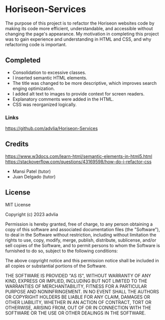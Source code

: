 # Horiseon-Services
 
The purpose of this project is to refactor the Horiseon websites code by making its code more efficient, understandable, and accessible without changing the page's appearance. My motivation in completing this project was to gain experience and understanding in HTML and CSS, and why refactoring code is important.
 

## Completed
 
 - Consolidation to excessive classes.
 - I inserted semantic HTML elements.
 - The title was changed to be more descriptive, which improves search enging optimization.
 - I added alt text to images to provide context for screen readers.
 - Explanatory comments were added in the HTML. 
 - CSS was reorganized logically.


### Links
https://github.com/advlia/Horiseon-Services



## Credits

https://www.w3docs.com/learn-html/semantic-elements-in-html5.html
https://stackoverflow.com/questions/43169598/how-do-i-refactor-css

- Mansi Patel (tutor)
- Juan Delgado (tutor)

## License
MIT License

Copyright (c) 2023 advlia

Permission is hereby granted, free of charge, to any person obtaining a copy
of this software and associated documentation files (the "Software"), to deal
in the Software without restriction, including without limitation the rights
to use, copy, modify, merge, publish, distribute, sublicense, and/or sell
copies of the Software, and to permit persons to whom the Software is
furnished to do so, subject to the following conditions:

The above copyright notice and this permission notice shall be included in all
copies or substantial portions of the Software.

THE SOFTWARE IS PROVIDED "AS IS", WITHOUT WARRANTY OF ANY KIND, EXPRESS OR
IMPLIED, INCLUDING BUT NOT LIMITED TO THE WARRANTIES OF MERCHANTABILITY,
FITNESS FOR A PARTICULAR PURPOSE AND NONINFRINGEMENT. IN NO EVENT SHALL THE
AUTHORS OR COPYRIGHT HOLDERS BE LIABLE FOR ANY CLAIM, DAMAGES OR OTHER
LIABILITY, WHETHER IN AN ACTION OF CONTRACT, TORT OR OTHERWISE, ARISING FROM,
OUT OF OR IN CONNECTION WITH THE SOFTWARE OR THE USE OR OTHER DEALINGS IN THE
SOFTWARE.
